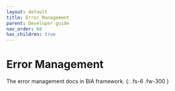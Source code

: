 ```yaml
---
layout: default
title: Error Management
parent: Developer guide
nav_order: 60
has_children: true
---
```


# Error Management

The error management docs in BIA framework.
{: .fs-6 .fw-300 }